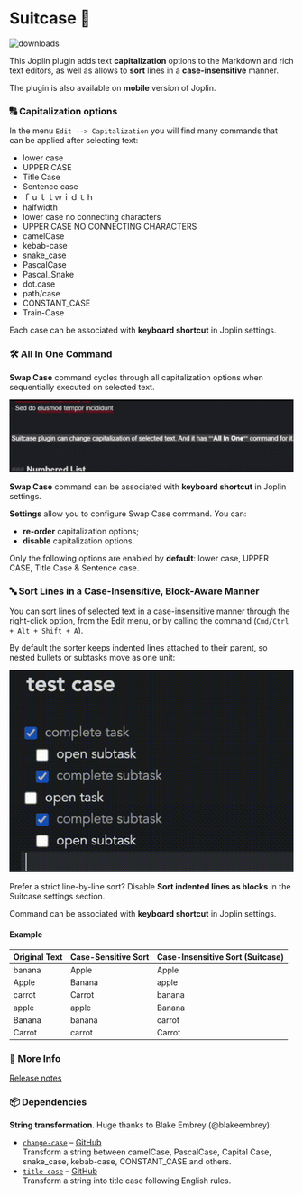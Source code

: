 # Suitcase 🧳

![downloads](https://img.shields.io/badge/dynamic/json?color=brightgreen&label=downloads&query=%24.totalDownloads&url=https%3A%2F%2Fjoplin-plugin-downloads.vercel.app%2Fapi%3Fplugin%3Djoplin.plugin.alondmnt.suitcase)

This Joplin plugin adds text **capitalization** options to the Markdown and rich text editors, as well as allows to **sort** lines in a **case-insensitive** manner.

The plugin is also available on **mobile** version of Joplin.
### 🔠 Capitalization options 

In the menu `Edit --> Capitalization` you will find many commands that can be applied after selecting text:

- lower case
- UPPER CASE
- Title Case
- Sentence case
- ｆｕｌｌｗｉｄｔｈ
- halfwidth
- lower case no connecting characters
- UPPER CASE NO CONNECTING CHARACTERS
- camelCase
- kebab-case
- snake_case
- PascalCase
- Pascal_Snake
- dot.case
- path/case
- CONSTANT_CASE
- Train-Case

Each case can be associated with **keyboard shortcut** in Joplin settings.

### 🛠️ All In One Command
**Swap Case** command cycles through all capitalization options when sequentially executed on selected text.

![Swap Case](images/swap_case_cmd_demo.gif)

**Swap Case** command can be associated with **keyboard shortcut** in Joplin settings.

**Settings** allow you to configure Swap Case command. You can:
- **re-order** capitalization options;
- **disable** capitalization options.

Only the following options are enabled by **default**: lower case, UPPER CASE, Title Case & Sentence case.

### 🔤 Sort Lines in a Case-Insensitive, Block-Aware Manner

You can sort lines of selected text in a case-insensitive manner through the right-click option, from the Edit menu, or by calling the command (`Cmd/Ctrl + Alt + Shift + A`).

By default the sorter keeps indented lines attached to their parent, so nested bullets or subtasks move as one unit:

![block-sort](img/block-sort.gif)

Prefer a strict line-by-line sort? Disable **Sort indented lines as blocks** in the Suitcase settings section.

Command can be associated with **keyboard shortcut** in Joplin settings.

#### Example

| Original Text | Case-Sensitive Sort | Case-Insensitive Sort (Suitcase) |
|---------------|---------------------|----------------------------------|
| banana        | Apple               | Apple                            |
| Apple         | Banana              | apple                            |
| carrot        | Carrot              | banana                           |
| apple         | apple               | Banana                           |
| Banana        | banana              | carrot                           |
| Carrot        | carrot              | Carrot                           |

### 📝 More Info

[Release notes](CHANGELOG.md)

### 📦 Dependencies

**String transformation**. Huge thanks to Blake Embrey (@blakeembrey):
- [`change-case`](https://www.npmjs.com/package/change-case) – [GitHub](https://github.com/blakeembrey/change-case/tree/main/packages/change-case)  
  Transform a string between camelCase, PascalCase, Capital Case, snake_case, kebab-case, CONSTANT_CASE and others.
- [`title-case`](https://www.npmjs.com/package/title-case) – [GitHub](https://github.com/blakeembrey/change-case/tree/main/packages/change-case)  
  Transform a string into title case following English rules.
